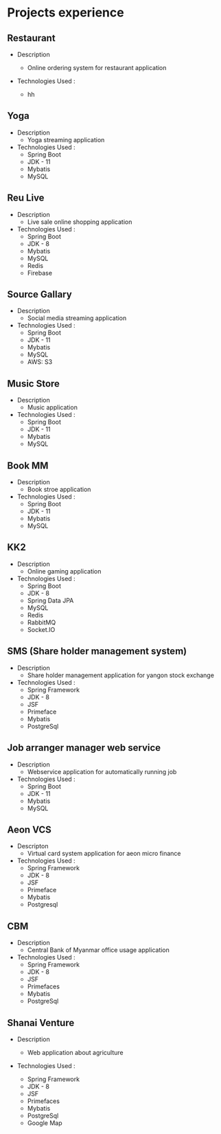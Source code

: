 # Projects experience

  ## Restaurant
  - Description
    * Online ordering system for restaurant application

  - Technologies Used :
    * hh
  ## Yoga
  - Description
    * Yoga streaming application
  - Technologies Used :
     * Spring Boot
     * JDK - 11
     * Mybatis
     * MySQL
 
  ## Reu Live
  - Description
    * Live sale online shopping application
  - Technologies Used :
    * Spring Boot
    * JDK - 8
    * Mybatis
    * MySQL
    * Redis
    * Firebase

  ## Source Gallary
  - Description
    * Social media streaming application
  - Technologies Used :
    * Spring Boot
    * JDK - 11
    * Mybatis
    * MySQL
    * AWS: S3
      
  ## Music Store
  - Description
    * Music application
  - Technologies Used :
    * Spring Boot
    * JDK - 11
    * Mybatis
    * MySQL
   
  ## Book MM
  - Description
    * Book stroe application
  - Technologies Used :
    * Spring Boot
    * JDK - 11
    * Mybatis
    * MySQL
   
  ## KK2
  - Description
    * Online gaming application
  - Technologies Used :
    * Spring Boot
    * JDK - 8
    * Spring Data JPA
    * MySQL
    * Redis
    * RabbitMQ
    * Socket.IO

 ## SMS (Share holder management system)
 - Description
   * Share holder management application for yangon stock exchange
 - Technologies Used :
   * Spring Framework
   * JDK - 8
   * JSF
   * Primeface
   * Mybatis
   * PostgreSql
  
## Job arranger manager web service
- Description
  * Webservice application for automatically running job
- Technologies Used :
  * Spring Boot
  * JDK - 11
  * Mybatis
  * MySQL

## Aeon VCS
- Descripton
  * Virtual card system application for aeon micro finance
- Technologies Used :
  * Spring Framework
  * JDK - 8
  * JSF
  * Primeface
  * Mybatis
  * Postgresql

## CBM
- Description
  * Central Bank of Myanmar office usage application
- Technologies Used :
  * Spring Framework
  * JDK - 8
  * JSF
  * Primefaces
  * Mybatis
  * PostgreSql
 
## Shanai Venture
- Description
  * Web application about agriculture

- Technologies Used :
  * Spring Framework
  * JDK - 8
  * JSF
  * Primefaces
  * Mybatis
  * PostgreSql
  * Google Map
